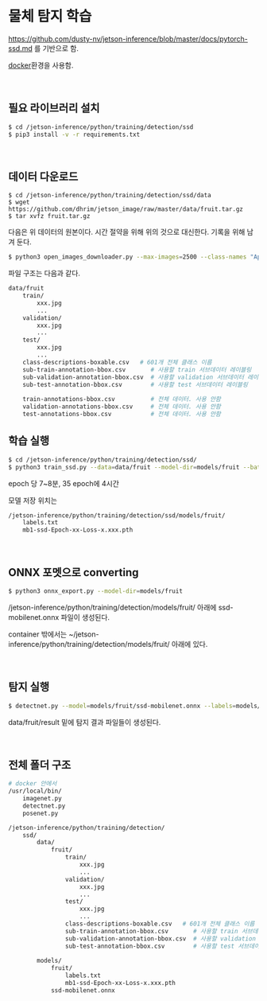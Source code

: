 
# 물체 탐지 학습

https://github.com/dusty-nv/jetson-inference/blob/master/docs/pytorch-ssd.md 를 기반으로 함.

[docker](jetson_inference/setup_by_docker.md)환경을 사용함.

<br>


## 필요 라이브러리 설치

```bash
$ cd /jetson-inference/python/training/detection/ssd
$ pip3 install -v -r requirements.txt
```

<br>

## 데이터 다운로드

```
$ cd /jetson-inference/python/training/detection/ssd/data
$ wget https://github.com/dhrim/jetson_image/raw/master/data/fruit.tar.gz
$ tar xvfz fruit.tar.gz
```

다음은 위 데이터의 원본이다. 시간 절약을 위해 위의 것으로 대신한다. 기록을 위해 남겨 둔다.
```bash
$ python3 open_images_downloader.py --max-images=2500 --class-names "Apple,Orange,Banana,Strawberry,Grape,Pear,Pineapple,Watermelon" --data=data/fruit
```

파일 구조는 다음과 같다.

```bash
data/fruit
    train/
        xxx.jpg
        ...
    validation/
        xxx.jpg
        ...
    test/
        xxx.jpg
        ...
    class-descriptions-boxable.csv   # 601개 전체 클래스 이름
    sub-train-annotation-bbox.csv       # 사용할 train 서브데이터 레이블링
    sub-validation-annotation-bbox.csv  # 사용할 validation 서브데이터 레이블링
    sub-test-annotation-bbox.csv        # 사용할 test 서브데이터 레이블링
    
    train-annotations-bbox.csv          # 전체 데이터. 사용 안함
    validation-annotations-bbox.csv     # 전체 데이터. 사용 안함
    test-annotations-bbox.csv           # 전체 데이터. 사용 안함

```


## 학습 실행

```bash
$ cd /jetson-inference/python/training/detection/ssd/
$ python3 train_ssd.py --data=data/fruit --model-dir=models/fruit --batch-size=4 --epochs=30
```

epoch 당 7~8분, 35 epoch에 4시간

모델 저장 위치는 

```bash
/jetson-inference/python/training/detection/ssd/models/fruit/
	labels.txt
	mb1-ssd-Epoch-xx-Loss-x.xxx.pth
```

<br>

## ONNX 포멧으로 converting

```bash
$ python3 onnx_export.py --model-dir=models/fruit
```

/jetson-inference/python/training/detection/models/fruit/ 아래에 
ssd-mobilenet.onnx 파일이 생성된다.

container 밖에서는 ~/jetson-inference/python/training/detection/models/fruit/ 아래에 있다.

<br>

## 탐지 실행

```bash
$ detectnet.py --model=models/fruit/ssd-mobilenet.onnx --labels=models/fruit/labels.txt --input-blob=input_0 --output-cvg=scores --output-bbox=boxes data/fruit/test/ee8*.jpg data/fruit/result/result_%i.jpg
```

data/fruit/result 밑에 탐지 결과 파일들이 생성된다.

<br>

## 전체 폴더 구조

```bash
# docker 안에서
/usr/local/bin/
	imagenet.py
	detectnet.py
	posenet.py

/jetson-inference/python/training/detection/
	ssd/
		data/
			fruit/
				train/
					xxx.jpg
					...
				validation/
					xxx.jpg
					...
				test/
					xxx.jpg
					...
				class-descriptions-boxable.csv   # 601개 전체 클래스 이름
				sub-train-annotation-bbox.csv       # 사용할 train 서브데이터 레이블링
				sub-validation-annotation-bbox.csv  # 사용할 validation 서브데이터 레이블링
				sub-test-annotation-bbox.csv        # 사용할 test 서브데이터 레이블링
    
		models/
			fruit/
				labels.txt
				mb1-ssd-Epoch-xx-Loss-x.xxx.pth			
			ssd-mobilenet.onnx
```

<br>
